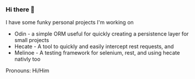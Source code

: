 ### Hi there 👋

I have some funky personal projects I'm working on

- Odin - a simple ORM useful for quickly creating a persistence layer for small projects
- Hecate - A tool to quickly and easily intercept rest requests, and 
- Melinoe - A testing framework for selenium, rest, and using hecate nativly too

Pronouns: Hi/Him
<!--
**Goodie01/Goodie01** is a ✨ _special_ ✨ repository because its `README.md` (this file) appears on your GitHub profile.

Here are some ideas to get you started:

- 🔭 I’m currently working on ...
- 🌱 I’m currently learning ...
- 👯 I’m looking to collaborate on ...
- 🤔 I’m looking for help with ...
- 💬 Ask me about ...
- 📫 How to reach me: ...
- 😄 Pronouns: ...
- ⚡ Fun fact: ...
-->
